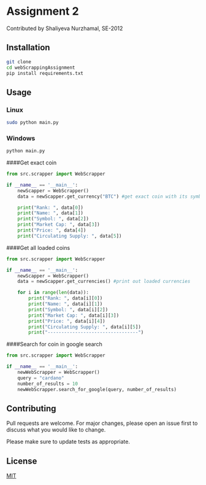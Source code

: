 # Assignment 2

Contributed by Shaliyeva Nurzhamal, SE-2012

## Installation

```bash
git clone 
cd webScrappingAssignment
pip install requirements.txt
```

## Usage

### Linux 
```bash
sudo python main.py
```
### Windows 
```bash
python main.py
```
####Get exact coin
```python
from src.scrapper import WebScrapper

if __name__ == '__main__':
    newScapper = WebScrapper()
    data = newScapper.get_currency("BTC") #get exact coin with its symbol

    print("Rank: ", data[0])
    print("Name: ", data[1])
    print("Symbol: ", data[2])
    print("Market Cap: ", data[3])
    print("Price: ", data[4])
    print("Circulating Supply: ", data[5]) 
```
####Get all loaded coins
```python
from src.scrapper import WebScrapper

if __name__ == '__main__':
    newScapper = WebScrapper()
    data = newScapper.get_currencies() #print out loaded currencies

    for i in range(len(data)):
        print("Rank: ", data[i][0])
        print("Name: ", data[i][1])
        print("Symbol: ", data[i][2])
        print("Market Cap: ", data[i][3])
        print("Price: ", data[i][4])
        print("Circulating Supply: ", data[i][5])
        print("---------------------------------")
```
####Search for coin in google search
```python
from src.scrapper import WebScrapper

if __name__ == '__main__':
    newWebScrapper = WebScrapper()
    query = "cardano"
    number_of_results = 10
    newWebScrapper.search_for_google(query, number_of_results)
```

## Contributing
Pull requests are welcome. For major changes, please open an issue first to discuss what you would like to change.

Please make sure to update tests as appropriate.

## License
[MIT](https://choosealicense.com/licenses/mit/)